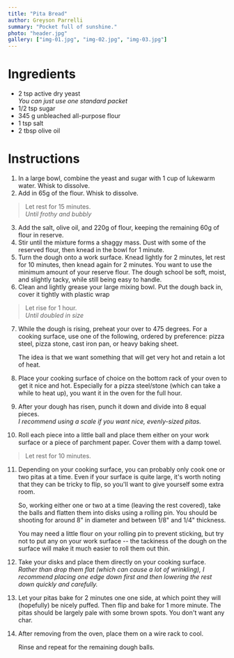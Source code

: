 ```yaml
---
title: "Pita Bread"
author: Greyson Parrelli
summary: "Pocket full of sunshine."
photo: "header.jpg"
gallery: ["img-01.jpg", "img-02.jpg", "img-03.jpg"]
---
```


# Ingredients

- 2 tsp active dry yeast  
  _You can just use one standard packet_
- 1/2 tsp sugar
- 345 g unbleached all-purpose flour
- 1 tsp salt
- 2 tbsp olive oil


# Instructions

1. In a large bowl, combine the yeast and sugar with 1 cup of lukewarm water. Whisk to dissolve.
1. Add in 65g of the flour. Whisk to dissolve.
 
> Let rest for 15 minutes.  
> _Until frothy and bubbly_

3. Add the salt, olive oil, and 220g of flour, keeping the remaining 60g of flour in reserve.
1. Stir until the mixture forms a shaggy mass. Dust with some of the reserved flour, then knead in the bowl for 1 minute.
1. Turn the dough onto a work surface. Knead lightly for 2 minutes, let rest for 10 minutes, then knead again for 2 minutes.
    You want to use the minimum amount of your reserve flour. The dough school be soft, moist, and slightly tacky, while still being easy to handle.
1. Clean and lightly grease your large mixing bowl. Put the dough back in, cover it tightly with plastic wrap

> Let rise for 1 hour.  
> _Until doubled in size_

7. While the dough is rising, preheat your over to 475 degrees. For a cooking surface, use one of the following, ordered by preference: pizza steel, pizza stone, cast iron pan, or heavy baking sheet.

    The idea is that we want something that will get very hot and retain a lot of heat.

1. Place your cooking surface of choice on the bottom rack of your oven to get it nice and hot. Especially for a pizza steel/stone (which can take a while to heat up), you want it in the oven for the full hour.
1. After your dough has risen, punch it down and divide into 8 equal pieces.  
    _I recommend using a scale if you want nice, evenly-sized pitas._
1. Roll each piece into a little ball and place them either on your work surface or a piece of parchment paper. Cover them with a damp towel.

> Let rest for 10 minutes.

11. Depending on your cooking surface, you can probably only cook one or two pitas at a time. Even if your surface is quite large, it's worth noting that they can be tricky to flip, so you'll want to give yourself some extra room.

    So, working either one or two at a time (leaving the rest covered), take the balls and flatten them into disks using a rolling pin. You should be shooting for around 8" in diameter and between 1/8" and 1/4" thickness.

    You may need a little flour on your rolling pin to prevent sticking, but try not to put any on your work surface -- the tackiness of the dough on the surface will make it much easier to roll them out thin.

1. Take your disks and place them directly on your cooking surface.   
    _Rather than drop them flat (which can cause a lot of wrinkling), I recommend placing one edge down first and then lowering the rest down quickly and carefully._
1. Let your pitas bake for 2 minutes one one side, at which point they will (hopefully) be nicely puffed. Then flip and bake for 1 more minute. The pitas should be largely pale with some brown spots. You don't want any char.
1. After removing from the oven, place them on a wire rack to cool.

    Rinse and repeat for the remaining dough balls.
